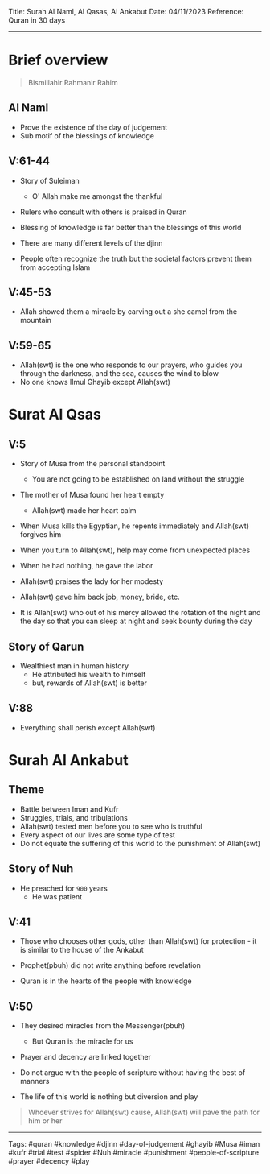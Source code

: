Title: Surah Al Naml, Al Qasas, Al Ankabut
Date: 04/11/2023
Reference: Quran in 30 days

---

# Brief overview
> Bismillahir Rahmanir Rahim

## Al Naml
- Prove the existence of the day of judgement
- Sub motif of the blessings of knowledge

## V:61-44
- Story of Suleiman
	- O' Allah make me amongst the thankful

- Rulers who consult with others is praised in Quran
- Blessing of knowledge is far better than the blessings of this world
- There are many different levels of the djinn
- People often recognize the truth but the societal factors prevent them from accepting Islam

## V:45-53
- Allah showed them a miracle by carving out a she camel from the mountain

## V:59-65
- Allah(swt) is the one who responds to our prayers, who guides you through the darkness, and the sea, causes the wind to blow
- No one knows Ilmul Ghayib except Allah(swt)

# Surat Al Qsas
## V:5
- Story of Musa from the personal standpoint
	- You are not going to be established on land without the struggle

- The mother of Musa found her heart empty
	- Allah(swt) made her heart calm
- When Musa kills the Egyptian, he repents immediately and Allah(swt) forgives him
- When you turn to Allah(swt), help may come from unexpected places
- When he had nothing, he gave the labor
- Allah(swt) praises the lady for her modesty
- Allah(swt) gave him back job, money, bride, etc.
- It is Allah(swt) who out of his mercy allowed the rotation of the night and the day so that you can sleep at night and seek bounty during the day

## Story of Qarun
- Wealthiest man in human history
	- He attributed his wealth to himself
	- but, rewards of Allah(swt) is better

## V:88
- Everything shall perish except Allah(swt)

# Surah Al Ankabut
## Theme
- Battle between Iman and Kufr
- Struggles, trials, and tribulations
- Allah(swt) tested men before you to see who is truthful 
- Every aspect of our lives are some type of test
- Do not equate the suffering of this world to the punishment of Allah(swt)

## Story of Nuh
- He preached for `900` years
	- He was patient

## V:41
- Those who chooses other gods, other than Allah(swt) for protection - it is similar to the house of the Ankabut

- Prophet(pbuh) did not write anything before revelation
- Quran is in the hearts of the people with knowledge

## V:50
- They desired miracles from the Messenger(pbuh)
	- But Quran is the miracle for us

- Prayer and decency are linked together
- Do not argue with the people of scripture without having the best of manners
- The life of this world is nothing but diversion and play

> Whoever strives for Allah(swt) cause, Allah(swt) will pave the path for him or her


---
Tags: #quran #knowledge #djinn #day-of-judgement #ghayib #Musa #iman #kufr #trial #test #spider #Nuh #miracle #punishment #people-of-scripture #prayer #decency #play 